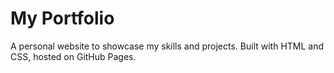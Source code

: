 # My Portfolio

A personal website to showcase my skills and projects. Built with HTML and CSS, hosted on GitHub Pages.